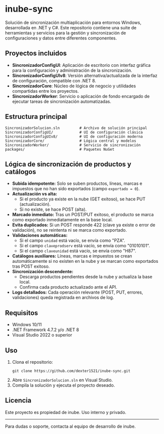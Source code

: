 # inube-sync

Solución de sincronización multiaplicación para entornos Windows, desarrollada en .NET y C#. Este repositorio contiene una suite de herramientas y servicios para la gestión y sincronización de configuraciones y datos entre diferentes componentes.

## Proyectos incluidos

- **SincronizadorConfigUI**: Aplicación de escritorio con interfaz gráfica para la configuración y administración de la sincronización.
- **SincronizadorConfigUIv8**: Versión alternativa/actualizada de la interfaz de configuración, compatible con .NET 8.
- **SincronizadorCore**: Núcleo de lógica de negocio y utilidades compartidas entre los proyectos.
- **SincronizadorWorker**: Servicio o aplicación de fondo encargado de ejecutar tareas de sincronización automatizadas.

## Estructura principal

```
SincronizadorSolucion.sln         # Archivo de solución principal
SincronizadorConfigUI/            # UI de configuración clásica
SincronizadorConfigUIv8/          # UI de configuración moderna
SincronizadorCore/                # Lógica central y modelos
SincronizadorWorker/              # Servicio de sincronización
packages/                         # Paquetes NuGet
```


## Lógica de sincronización de productos y catálogos

- **Subida idempotente:** Solo se suben productos, líneas, marcas e impuestos que no han sido exportados (campo `exportado = 0`).
- **Actualización vs alta:**
  - Si el producto ya existe en la nube (GET exitoso), se hace PUT (actualización).
  - Si no existe, se hace POST (alta).
- **Marcado inmediato:** Tras un POST/PUT exitoso, el producto se marca como exportado inmediatamente en la base local.
- **Evita duplicados:** Si un POST responde 422 (clave ya existe o error de validación), no se reintenta ni se marca como exportado.
- **Validaciones automáticas:**
  - Si el campo `unidad` está vacío, se envía como "PZA".
  - Si el campo `claveprodserv` está vacío, se envía como "01010101".
  - Si el campo `claveunidad` está vacío, se envía como "H87".
- **Catálogos auxiliares:** Líneas, marcas e impuestos se crean automáticamente si no existen en la nube y se marcan como exportados tras POST exitoso.
- **Sincronización descendente:**
  - Descarga productos pendientes desde la nube y actualiza la base local.
  - Confirma cada producto actualizado ante el API.
- **Logs detallados:** Cada operación relevante (POST, PUT, errores, validaciones) queda registrada en archivos de log.


## Requisitos
- Windows 10/11
- .NET Framework 4.7.2 y/o .NET 8
- Visual Studio 2022 o superior

## Uso
1. Clona el repositorio:
   ```
   git clone https://github.com/dexter1521/inube-sync.git
   ```
2. Abre `SincronizadorSolucion.sln` en Visual Studio.
3. Compila la solución y ejecuta el proyecto deseado.

## Licencia
Este proyecto es propiedad de inube. Uso interno y privado.

---

Para dudas o soporte, contacta al equipo de desarrollo de inube.
